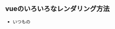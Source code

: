 ## vueのいろいろなレンダリング方法

- いつもの<script>, <template> <style>のやつから、optionsAPI形式、renderとhオプションなどいろいろあるので、まずはrenderとhオプションを目指す
- h関数でのレンダリングを選択する理由は最もjsに近く、実装が簡単だから。
https://book.chibivue.land/ja/10-minimum-example/010-create-app-api.html


## runtime-coreとruntime-dom登場

runtime-coreが、Vue.jsのコアの機能部分
runtime-domが、DOM操作に関連する。

具体的には、`runtime-core/renderer.ts`, `runtime-dom/nodeOps.ts`について。今までは、createAppで直接DOM操作をしていたが、リファクタリングする際には分離する必要がある。
```
```ts
// これは先ほどのコード
export const createApp = (options: Options): App => {
  return {

    mount: selector => {
      const root = document.querySelector(selector)
      if (root) {
        root.innerHTML = options.render() // レンダリング
      }
    },
  }
}
```


`runtime-dom/nodeOps.ts` -> DOM操作をするためのオブジェクトを入れる
`runtime-core/renderer.ts` -> renderの**ロジックのみ**を持つファクトリ関数を実装する。そして、Nodeを扱うオブジェクトはfactory関数の引数として受け取る
`runtime-dom/index.ts` -> nodeOpsとrendererのファクトリを基にrendererを完成させる。

つまり、nodeOpsが実際のDOM操作の担当、runtime-coreのrendererがレンダリングのロジックを提供
rendererとnodeOpsを組み合わせてruntime-dom/index.tsで実際にレンダリングしていくってことか。


factory関数とは
- オブジェクトやインスタンス生成の関数のことで、コンストラクタやクラスを使わなくてよい、便利
- ここで`runtime-core/renderer.ts`は何らかの規則に基づくインスタンスを生成するっていうことか。

実際に、`runtime-dom/nodeOps.ts`と`runtime-core/renderer.ts`を見ていくと、これらの実装とfactory関数の型が一致していることが分かる。そして、`runtime-dom/index.ts`はrenderer.tsの関数の中にnodeOpsを渡すだけで動く。

## DIPを利用したDI
DIP: Dependency Inversion Principle
- 高水準のモジュールは低水準のモジュールに依存

> 注目するべきところは，renderer.ts に実装した RendererOptions という interface です．
> ファクトリ関数も，nodeOps もこの RendererOptions を守るように実装します．(RendererOptions というインタフェースに依存させる)
> https://book.chibivue.land/ja/10-minimum-example/015-package-architecture.html#di-%E3%81%A8-dip



## h関数でレンダリングできるようにする
https://book.chibivue.land/ja/10-minimum-example/020-simple-h-function.html

だんだん分かってきたかも
h関数は以下のようなインターフェースにして、戻り値はresultのオブジェクト型とする。
```ts
const result = h('div', { class: 'container' }, ['hello'])
```

```ts
const result = {
  type: 'div',
  props: { class: 'container' },
  children: ['hello'],
}
```

render関数からresultのようなオブジェクトを受け取って、これをもとにDOM操作してrenderingする。
render関数はsetHTMLElementとかcreateTextNodeとかの関数だと思えばよい
```ts
const app: App = {
  mount(rootContainer: HostElement) {
    const node = rootComponent.render!()
    render(node, rootContainer)
  }
}
```
なお、nodeというオブジェクトに変わったものは仮想DOMと呼ばれる。






